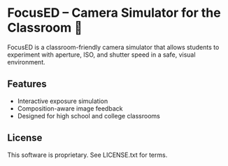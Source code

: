 # FocusED – Camera Simulator for the Classroom 📸

FocusED is a classroom-friendly camera simulator that allows students to experiment with aperture, ISO, and shutter speed in a safe, visual environment.

## Features
- Interactive exposure simulation
- Composition-aware image feedback
- Designed for high school and college classrooms

## License
This software is proprietary. See LICENSE.txt for terms.
